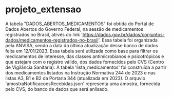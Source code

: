 # projeto_extensao
A tabela "DADOS_ABERTOS_MEDICAMENTOS" foi obtida do Portal de Dados Abertos do Governo Federal, na sessão de medicamentos registrados no Brasil, atrvés do link 'https://dados.gov.br/dados/conjuntos-dados/medicamentos-registrados-no-brasil'. Essa tabela foi organizada pela ANVISA, sendo a data da última atualização desse banco de dados feita em 12/01/2023.
Essa tabela será utilizada como base para filtrar os medicamentos de interesse, das classes antimicrobianos e psicotrópicos e que estejam com o registro válido, dos dados fornecidos pelo CVS (Centro de Vigilância Sanitária).
A tabela 'lista_medicamentos' foi construída a partir dos medicamentos listados na Instrução Normativa 244 de 2023 e nas listas A3, B1 e B2 da Portaria 344 (atualizada em 2023).
O arquvio 'amostraNotificacoesRecebidas.json' representa uma amostra, fornecida pelo CVS, do banco de dados que será anlisado.